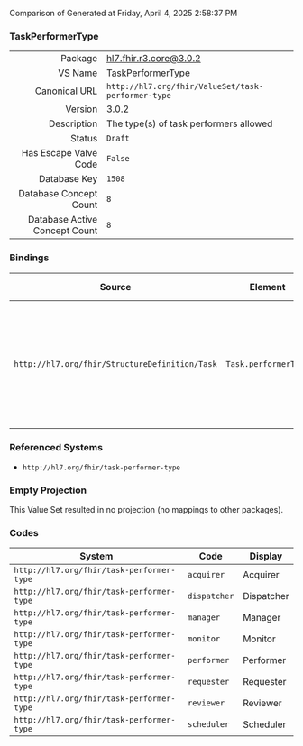 Comparison of 
Generated at Friday, April 4, 2025 2:58:37 PM

### TaskPerformerType

|      |     |
| ---: | --- |
| Package | hl7.fhir.r3.core@3.0.2 |
| VS Name | TaskPerformerType |
| Canonical URL | `http://hl7.org/fhir/ValueSet/task-performer-type` |
| Version | 3.0.2 |
| Description | The type(s) of task performers allowed |
| Status | `Draft` |
| Has Escape Valve Code | `False` |
| Database Key | `1508` |
| Database Concept Count | `8` |
| Database Active Concept Count | `8` |
### Bindings

| Source | Element | Binding | Strength | Element Short |
| ------ | ------- | ------- | -------- | ------------- |
| `http://hl7.org/fhir/StructureDefinition/Task` | `Task.performerType` | `http://hl7.org/fhir/ValueSet/task-performer-type` | `Preferred` | requester \| dispatcher \| scheduler \| performer \| monitor \| manager \| acquirer \| reviewer |

### Referenced Systems

* `http://hl7.org/fhir/task-performer-type`
### Empty Projection

This Value Set resulted in no projection (no mappings to other packages).

### Codes

| System | Code | Display |
| ------ | ---- | ------- |
| `http://hl7.org/fhir/task-performer-type` | `acquirer` | Acquirer |
| `http://hl7.org/fhir/task-performer-type` | `dispatcher` | Dispatcher |
| `http://hl7.org/fhir/task-performer-type` | `manager` | Manager |
| `http://hl7.org/fhir/task-performer-type` | `monitor` | Monitor |
| `http://hl7.org/fhir/task-performer-type` | `performer` | Performer |
| `http://hl7.org/fhir/task-performer-type` | `requester` | Requester |
| `http://hl7.org/fhir/task-performer-type` | `reviewer` | Reviewer |
| `http://hl7.org/fhir/task-performer-type` | `scheduler` | Scheduler |

